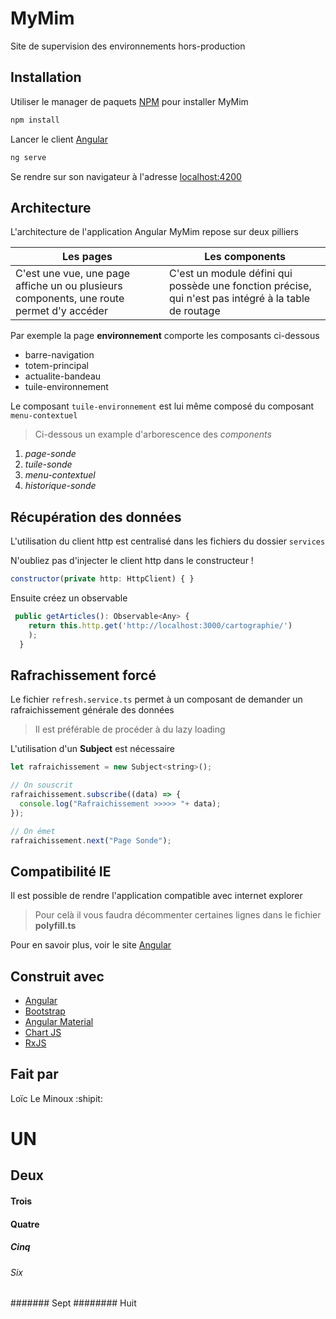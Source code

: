 # MyMim

Site de supervision des environnements hors-production

## Installation

Utiliser le manager de paquets [NPM](https://www.npmjs.com/) pour installer MyMim

```bash
npm install
```

Lancer le client [Angular](https://angular.io)

```bash
ng serve
```

Se rendre sur son navigateur à l'adresse [localhost:4200](127.0.0.1:4200)

## Architecture

L'architecture de l'application Angular MyMim repose sur deux pilliers

Les pages | Les components
--------- | --------------
C'est une vue, une page affiche un ou plusieurs components, une route permet d'y accéder | C'est un module défini qui possède une fonction précise, qui n'est pas intégré à la table de routage

Par exemple la page **environnement** comporte les composants ci-dessous

* barre-navigation
* totem-principal
* actualite-bandeau
* tuile-environnement

Le composant `tuile-environnement` est lui même composé du composant `menu-contextuel`

> Ci-dessous un example d'arborescence des _components_

1. _page-sonde_
 2. _tuile-sonde_
  3. _menu-contextuel_
   4. _historique-sonde_

## Récupération des données

L'utilisation du client http est centralisé dans les fichiers du dossier `services`

N'oubliez pas d'injecter le client http dans le constructeur !

```javascript
constructor(private http: HttpClient) { }
```

Ensuite créez un observable

```javascript
 public getArticles(): Observable<Any> {
    return this.http.get('http://localhost:3000/cartographie/')
    );
  }
```

## Rafrachissement forcé

Le fichier `refresh.service.ts` permet à un composant de demander un rafraichissement générale des données

> Il est préférable de procéder à du lazy loading

L'utilisation d'un **Subject** est nécessaire

```javascript
let rafraichissement = new Subject<string>();

// On souscrit
rafraichissement.subscribe((data) => {
  console.log("Rafraichissement >>>>> "+ data);
});

// On émet
rafraichissement.next("Page Sonde");
```

## Compatibilité  IE

Il est possible de rendre l'application compatible avec internet explorer

> Pour celà il vous faudra décommenter certaines lignes dans le fichier **polyfill.ts**

Pour en savoir plus, voir le site [Angular](https://angular.io/guide/browser-support)

## Construit avec

* [Angular](https://angular.io)
* [Bootstrap](https://getbootstrap.com/)
* [Angular Material](https://material.angular.io/)
* [Chart JS](https://www.chartjs.org/)
* [RxJS](https://rxjs-dev.firebaseapp.com/)


## Fait par

Loïc Le Minoux :shipit:



# UN
## Deux
#### Trois
#### Quatre
##### Cinq
###### Six
####### Sept
######## Huit

